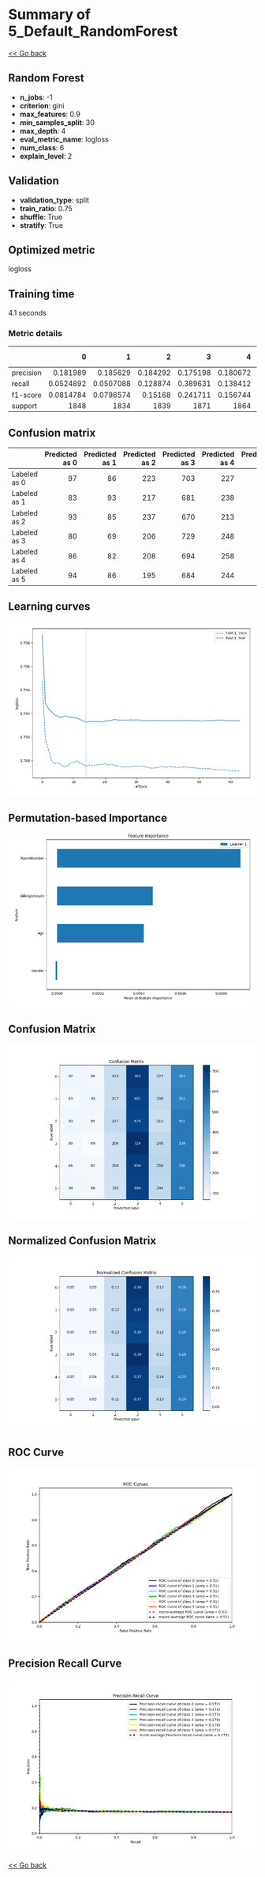 # Summary of 5_Default_RandomForest

[<< Go back](../README.md)


## Random Forest
- **n_jobs**: -1
- **criterion**: gini
- **max_features**: 0.9
- **min_samples_split**: 30
- **max_depth**: 4
- **eval_metric_name**: logloss
- **num_class**: 6
- **explain_level**: 2

## Validation
 - **validation_type**: split
 - **train_ratio**: 0.75
 - **shuffle**: True
 - **stratify**: True

## Optimized metric
logloss

## Training time

4.1 seconds

### Metric details
|           |            0 |            1 |           2 |           3 |           4 |           5 |   accuracy |    macro avg |   weighted avg |   logloss |
|:----------|-------------:|-------------:|------------:|------------:|------------:|------------:|-----------:|-------------:|---------------:|----------:|
| precision |    0.181989  |    0.185629  |    0.184292 |    0.175198 |    0.180672 |    0.169539 |   0.176126 |     0.179553 |       0.179538 |   1.79128 |
| recall    |    0.0524892 |    0.0507088 |    0.128874 |    0.389631 |    0.138412 |    0.293384 |   0.176126 |     0.175583 |       0.176126 |   1.79128 |
| f1-score  |    0.0814784 |    0.0796574 |    0.15168  |    0.241711 |    0.156744 |    0.214896 |   0.176126 |     0.154361 |       0.15462  |   1.79128 |
| support   | 1848         | 1834         | 1839        | 1871        | 1864        | 1844        |   0.176126 | 11100        |   11100        |   1.79128 |


## Confusion matrix
|              |   Predicted as 0 |   Predicted as 1 |   Predicted as 2 |   Predicted as 3 |   Predicted as 4 |   Predicted as 5 |
|:-------------|-----------------:|-----------------:|-----------------:|-----------------:|-----------------:|-----------------:|
| Labeled as 0 |               97 |               86 |              223 |              703 |              227 |              512 |
| Labeled as 1 |               83 |               93 |              217 |              681 |              238 |              522 |
| Labeled as 2 |               93 |               85 |              237 |              670 |              213 |              541 |
| Labeled as 3 |               80 |               69 |              206 |              729 |              248 |              539 |
| Labeled as 4 |               86 |               82 |              208 |              694 |              258 |              536 |
| Labeled as 5 |               94 |               86 |              195 |              684 |              244 |              541 |

## Learning curves
![Learning curves](learning_curves.png)

## Permutation-based Importance
![Permutation-based Importance](permutation_importance.png)
## Confusion Matrix

![Confusion Matrix](confusion_matrix.png)


## Normalized Confusion Matrix

![Normalized Confusion Matrix](confusion_matrix_normalized.png)


## ROC Curve

![ROC Curve](roc_curve.png)


## Precision Recall Curve

![Precision Recall Curve](precision_recall_curve.png)



[<< Go back](../README.md)
